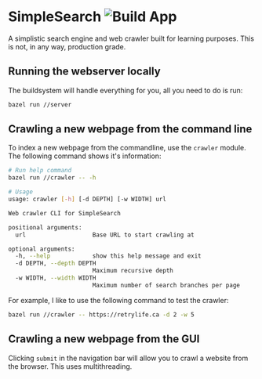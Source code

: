 # SimpleSearch ![Build App](https://github.com/Ewpratten/simplesearch/workflows/Build%20App/badge.svg)

A simplistic search engine and web crawler built for learning purposes. This is not, in any way, production grade. 

## Running the webserver locally

The buildsystem will handle everything for you, all you need to do is run:

```sh
bazel run //server
```

## Crawling a new webpage from the command line

To index a new webpage from the commandline, use the `crawler` module. The following command shows it's information:

```sh
# Run help command
bazel run //crawler -- -h

# Usage
usage: crawler [-h] [-d DEPTH] [-w WIDTH] url

Web crawler CLI for SimpleSearch

positional arguments:
  url                   Base URL to start crawling at

optional arguments:
  -h, --help            show this help message and exit
  -d DEPTH, --depth DEPTH
                        Maximum recursive depth
  -w WIDTH, --width WIDTH
                        Maximum number of search branches per page
```

For example, I like to use the following command to test the crawler:

```sh
bazel run //crawler -- https://retrylife.ca -d 2 -w 5
```

## Crawling a new webpage from the GUI

Clicking `submit` in the navigation bar will allow you to crawl a website from the browser. This uses multithreading.